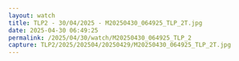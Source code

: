```yaml
---
layout: watch
title: TLP2 - 30/04/2025 - M20250430_064925_TLP_2T.jpg
date: 2025-04-30 06:49:25
permalink: /2025/04/30/watch/M20250430_064925_TLP_2
capture: TLP2/2025/202504/20250429/M20250430_064925_TLP_2T.jpg
---
```


